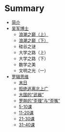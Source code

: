 # Summary

* [简介](README.md)
* [吴军博士](wujun/wujun_bo_shi_md.md)
   * [浪潮之巅（上）](wujun/on_top_of_tides_1.md)
   * [浪潮之巅（下）](wujun/on_top_of_tides_2.md)
   * 硅谷之谜
   * 大学之路（上）
   * 大学之路（下）
   * 数学之美
   * 文明之光（一）
* [罗辑思维](luojisiwei/luoji_si_wei_md.md)
   * [末日](luojisiwei/001.md)
   * [拒绝逃离北上广](luojisiwei/002.md)
   * [大国的“武器”](luojisiwei/003.md)
   * [罗胖的“歪理”与“歪嘴”](luojisiwei/004.md)
   * [5-10课](luojisiwei/005.md)
   * [11-20课](luojisiwei/011.md)
   * [21-30课](luojisiwei/021.md)
   * [31-40课](luojisiwei/031.md)

